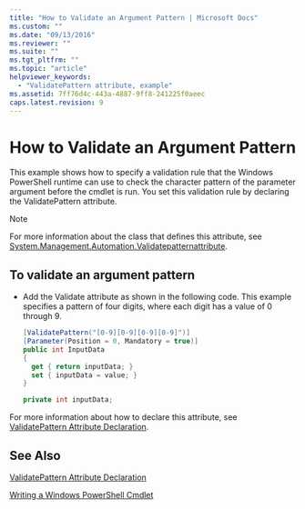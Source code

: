 ```yaml
---
title: "How to Validate an Argument Pattern | Microsoft Docs"
ms.custom: ""
ms.date: "09/13/2016"
ms.reviewer: ""
ms.suite: ""
ms.tgt_pltfrm: ""
ms.topic: "article"
helpviewer_keywords:
  - "ValidatePattern attribute, example"
ms.assetid: 7ff76d4c-443a-4887-9ff8-241225f0aeec
caps.latest.revision: 9
---
```

# How to Validate an Argument Pattern

This example shows how to specify a validation rule that the Windows PowerShell runtime can use to check the character pattern of the parameter argument before the cmdlet is run. You set this validation rule by declaring the ValidatePattern attribute.

> [!NOTE]
> For more information about the class that defines this attribute, see [System.Management.Automation.Validatepatternattribute](/dotnet/api/System.Management.Automation.ValidatePatternAttribute).

## To validate an argument pattern

- Add the Validate attribute as shown in the following code. This example specifies a pattern of four digits, where each digit has a value of 0 through 9.

    ```csharp
    [ValidatePattern("[0-9][0-9][0-9][0-9]")]
    [Parameter(Position = 0, Mandatory = true)]
    public int InputData
    {
      get { return inputData; }
      set { inputData = value; }
    }

    private int inputData;
    ```

For more information about how to declare this attribute, see [ValidatePattern Attribute Declaration](./validatepattern-attribute-declaration.md).

## See Also

[ValidatePattern Attribute Declaration](./validatepattern-attribute-declaration.md)

[Writing a Windows PowerShell Cmdlet](./writing-a-windows-powershell-cmdlet.md)
